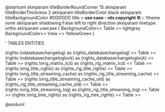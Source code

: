 
@startuml
skinparam titleBorderRoundCorner 15
skinparam titleBorderThickness 2
skinparam titleBorderColor black
skinparam titleBackgroundColor #DDDDDD
title **:: use case - rds copyright © ::**
!theme _none_
skinparam shadowing False
left to right direction
skinparam linetype ortho
skinparam usecase {
BackgroundColor<< Table >> lightgrey
BackgroundColor<< View >> YellowGreen
}

' TABLES ENTITIES 

(rights.\ndatabasechangelog) as (rights_databasechangelog) << Table >>
(rights.\ndatabasechangeloglock) as (rights_databasechangeloglock) << Table >>
(rights.\nrig_matrix_lcd) as (rights_rig_matrix_lcd) << Table >>
(rights.\nrig_title_rights) as (rights_rig_title_rights) << Table >>
(rights.\nrig_title_streaming_cache) as (rights_rig_title_streaming_cache) << Table >>
(rights.\nrig_title_streaming_cache_old) as (rights_rig_title_streaming_cache_old) << Table >>
(rights.\nrig_title_streaming_log) as (rights_rig_title_streaming_log) << Table >>
(rights.\nrig_tree_rights) as (rights_rig_tree_rights) << Table >>


@enduml